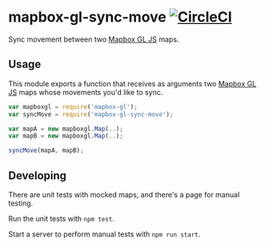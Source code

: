 # mapbox-gl-sync-move [![CircleCI](https://circleci.com/gh/mapbox/mapbox-gl-sync-move.svg?style=svg)](https://circleci.com/gh/mapbox/mapbox-gl-sync-move)

Sync movement between two [Mapbox GL JS](https://www.mapbox.com/mapbox-gl-js) maps.

## Usage

This module exports a function that receives as arguments two [Mapbox GL JS](https://www.mapbox.com/mapbox-gl-js) maps whose movements you'd like to sync.

```js
var mapboxgl = require('mapbox-gl');
var syncMove = require('mapbox-gl-sync-move');

var mapA = new mapboxgl.Map(..);
var mapB = new mapboxgl.Map(..);

syncMove(mapA, mapB);
```

## Developing

There are unit tests with mocked maps, and there's a page for manual testing.

Run the unit tests with `npm test`.

Start a server to perform manual tests with `npm run start`.
